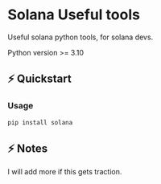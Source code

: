 # Solana Useful tools

Useful solana python tools, for solana devs.

Python version >= 3.10

## ⚡ Quickstart

### Usage 

```sh
pip install solana
```

## ⚡ Notes

I will add more if this gets traction.